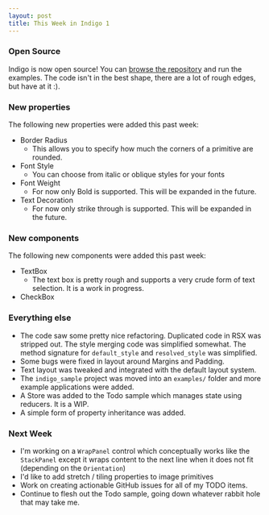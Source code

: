 ```yaml
---
layout: post
title: This Week in Indigo 1
---
```


### Open Source
Indigo is now open source! You can [browse the repository](https://github.com/nc4rrillo/indigo) and run the examples. 
The code isn't in the best shape, there are a lot of rough edges, but have at it :).

### New properties
The following new properties were added this past week:
- Border Radius
  * This allows you to specify how much the corners of a primitive are rounded.
- Font Style
  * You can choose from italic or oblique styles for your fonts
- Font Weight
  * For now only Bold is supported. This will be expanded in the future.
- Text Decoration
  * For now only strike through is supported. This will be expanded in the future.

### New components
The following new components were added this past week:

- TextBox
  * The text box is pretty rough and supports a very crude form of text selection. It is a work in progress.
- CheckBox

### Everything else
- The code saw some pretty nice refactoring. Duplicated code in RSX was stripped out. The style merging code was simplified somewhat. The method signature for `default_style` and `resolved_style` was simplified. 
- Some bugs were fixed in layout around Margins and Padding. 
- Text layout was tweaked and integrated with the default layout system. 
- The `indigo_sample` project was moved into an `examples/` folder and more example applications were added.
- A Store was added to the Todo sample which manages state using reducers. It is a WIP.
- A simple form of property inheritance was added. 

### Next Week
- I'm working on a `WrapPanel` control which conceptually works like the `StackPanel` except it wraps content to the next line when it does not fit (depending on the `Orientation`) 
- I'd like to add stretch / tiling properties to image primitives
- Work on creating actionable GitHub issues for all of my TODO items.
- Continue to flesh out the Todo sample, going down whatever rabbit hole that may take me.
